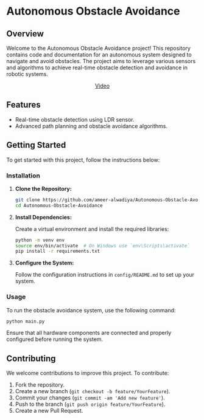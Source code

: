 # Autonomous Obstacle Avoidance

## Overview

Welcome to the Autonomous Obstacle Avoidance project! This repository contains code and documentation for an autonomous system designed to navigate and avoid obstacles. The project aims to leverage various sensors and algorithms to achieve real-time obstacle detection and avoidance in robotic systems.



<div align="center">

  [Video](https://github.com/user-attachments/assets/52a6abfc-fd9b-45b4-84a7-0dca646f4b53)

</div>


## Features

- Real-time obstacle detection using LDR sensor.
- Advanced path planning and obstacle avoidance algorithms.

## Getting Started

To get started with this project, follow the instructions below:

### Installation

1. **Clone the Repository:**

   ```bash
   git clone https://github.com/ameer-alwadiya/Autonomous-Obstacle-Avoidance.git
   cd Autonomous-Obstacle-Avoidance
   ```

2. **Install Dependencies:**

   Create a virtual environment and install the required libraries:

   ```bash
   python -m venv env
   source env/bin/activate  # On Windows use `env\Scripts\activate`
   pip install -r requirements.txt
   ```

3. **Configure the System:**

   Follow the configuration instructions in `config/README.md` to set up your system.

### Usage

To run the obstacle avoidance system, use the following command:

```bash
python main.py
```

Ensure that all hardware components are connected and properly configured before running the system.

## Contributing

We welcome contributions to improve this project. To contribute:

1. Fork the repository.
2. Create a new branch (`git checkout -b feature/YourFeature`).
3. Commit your changes (`git commit -am 'Add new feature'`).
4. Push to the branch (`git push origin feature/YourFeature`).
5. Create a new Pull Request.


